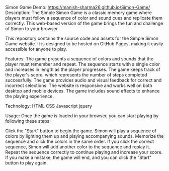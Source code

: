 Simon Game
Demo:  https://manish-sharma26.github.io/Simon-Game/
Description: 
The Simple Simon Game is a classic memory game where players must follow a sequence of color and sound cues and replicate them correctly. This web-based version of the game brings the fun and challenge of Simon to your browser.

This repository contains the source code and assets for the Simple Simon Game website. It is designed to be hosted on GitHub Pages, making it easily accessible for anyone to play.

Features: 
The game presents a sequence of colors and sounds that the player must remember and repeat.
The sequence starts with a single color and increases in length as the player progresses.
The game keeps track of the player's score, which represents the number of steps completed successfully.
The game provides audio and visual feedback for correct and incorrect selections.
The website is responsive and works well on both desktop and mobile devices.
The game includes sound effects to enhance the playing experience.

Technology: 
HTML
CSS
Javascript
jquery

Usage: 
Once the game is loaded in your browser, you can start playing by following these steps:

Click the "Start" button to begin the game.
Simon will play a sequence of colors by lighting them up and playing accompanying sounds.
Memorize the sequence and click the colors in the same order.
If you click the correct sequence, Simon will add another color to the sequence and replay it.
Repeat the sequence correctly to continue playing and increase your score.
If you make a mistake, the game will end, and you can click the "Start" button to play again.
